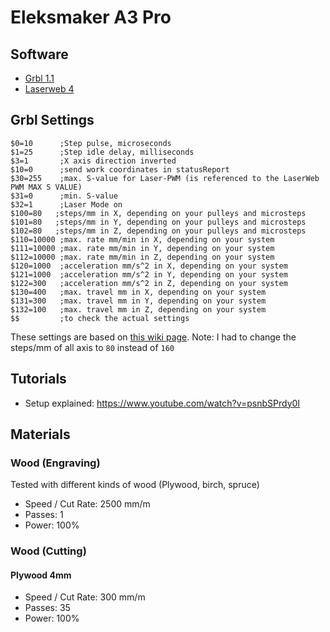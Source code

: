 # Eleksmaker A3 Pro

## Software
- [Grbl 1.1](https://github.com/gnea/grbl)
- [Laserweb 4](https://github.com/LaserWeb/LaserWeb4)

## Grbl Settings

```
$0=10      ;Step pulse, microseconds
$1=25      ;Step idle delay, milliseconds
$3=1       ;X axis direction inverted
$10=0      ;send work coordinates in statusReport
$30=255    ;max. S-value for Laser-PWM (is referenced to the LaserWeb PWM MAX S VALUE)
$31=0      ;min. S-value
$32=1      ;Laser Mode on
$100=80   ;steps/mm in X, depending on your pulleys and microsteps
$101=80   ;steps/mm in Y, depending on your pulleys and microsteps
$102=80   ;steps/mm in Z, depending on your pulleys and microsteps
$110=10000 ;max. rate mm/min in X, depending on your system
$111=10000 ;max. rate mm/min in Y, depending on your system
$112=10000 ;max. rate mm/min in Z, depending on your system
$120=1000  ;acceleration mm/s^2 in X, depending on your system
$121=1000  ;acceleration mm/s^2 in Y, depending on your system
$122=300   ;acceleration mm/s^2 in Z, depending on your system
$130=400   ;max. travel mm in X, depending on your system
$131=300   ;max. travel mm in Y, depending on your system
$132=100   ;max. travel mm in Z, depending on your system
$$         ;to check the actual settings
```

These settings are based on [this wiki page](http://itink.it/wiki/doku.php?id=en:tinkering:laser:eleksmakera3pro).
Note: I had to change the steps/mm of all axis to `80` instead of `160`

## Tutorials
- Setup explained: https://www.youtube.com/watch?v=psnbSPrdy0I

## Materials

### Wood (Engraving)

Tested with different kinds of wood (Plywood, birch, spruce)

- Speed / Cut Rate: 2500 mm/m
- Passes: 1
- Power: 100%

### Wood (Cutting)

#### Plywood 4mm

- Speed / Cut Rate: 300 mm/m
- Passes: 35
- Power: 100%
